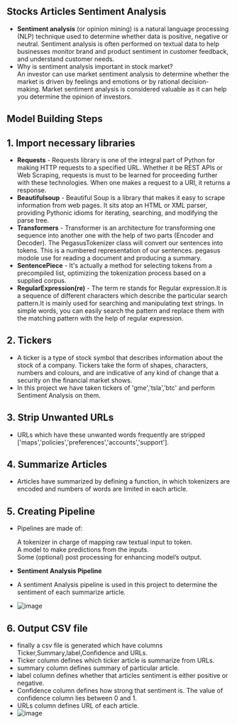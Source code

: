 ## Stocks Articles Sentiment Analysis
- **Sentiment analysis** (or opinion mining) is a natural language processing (NLP) technique used to determine whether data is positive, negative or neutral. Sentiment analysis is often performed on textual data to help businesses monitor brand and product sentiment in customer feedback, and understand customer needs.
- Why is sentiment analysis important in stock market? <br>
An investor can use market sentiment analysis to determine whether the market is driven by feelings and emotions or by rational decision-making. Market sentiment analysis is considered valuable as it can help you determine the opinion of investors.

## Model Building Steps

## 1. Import necessary libraries
- **Requests** - Requests library is one of the integral part of Python for making HTTP requests to a specified URL. Whether it be REST APIs or Web Scraping, requests is must to be learned for proceeding further with these technologies. When one makes a request to a URI, it returns a response.
- **Beautifulsoup** - Beautiful Soup is a library that makes it easy to scrape information from web pages. It sits atop an HTML or XML parser, providing Pythonic idioms for iterating, searching, and modifying the parse tree.
- **Transformers** - Transformer is an architecture for transforming one sequence into another one with the help of two parts (Encoder and Decoder). The PegasusTokenizer class will convert our sentences into tokens. This is a numbered representation of our sentences. pegasus modole use for reading a document and producing a summary.
-  **SentencePiece** -  It's actually a method for selecting tokens from a precompiled list, optimizing the tokenization process based on a supplied corpus.
-  **RegularExpression(re)** - The term re stands for Regular expression.It is a sequence of different characters which describe the particular search pattern.It is mainly used for searching and manipulating text strings. In simple words, you can easily search the pattern and replace them with the matching pattern with the help of regular expression.

## 2. Tickers
- A ticker is a type of stock symbol that describes information about the stock of a company. Tickers take the form of shapes, characters, numbers and colours, and are indicative of any kind of change that a security on the financial market shows.
- In this project we have taken tickers of 'gme','tsla','btc' and perform Sentiment Analysis on them.

## 3. Strip Unwanted URLs
- URLs which have these unwanted words frequently are stripped ['maps','policies','preferences','accounts','support'].
## 4. Summarize Articles
- Articles have summarized by defining a function, in which tokenizers are encoded and numbers of words are limited in each article.
## 5. Creating Pipeline
- Pipelines are made of:

    A tokenizer in charge of mapping raw textual input to token. <br>
    A model to make predictions from the inputs. <br>
    Some (optional) post processing for enhancing model’s output.
- **Sentiment Analysis Pipeline** <br>
- A sentiment Analysis pipeline is used in this project to determine the sentiment of each summarize article. 
- ![image](https://github.com/2000-Rahul/Stocks-sentiment-analysis/assets/136818857/6aaa5c6d-db82-486e-abc4-f770aee76e25)
  
## 6. Output CSV file
- finally a csv file is generated which have columns Ticker,Summary,label,Confidence and URLs.
-  Ticker column defines which ticker article is summarize from URLs.
-  summary column defines summary of particular article.
-  label column defines whether that articles sentiment is either positive or negative.
-  Confidence column defines how strong that sentiment is. The value of confidence column lies between 0 and 1.
-  URLs column defines URL of each article.
-  ![image](https://github.com/2000-Rahul/Stocks-sentiment-analysis/assets/136818857/ff32f3b1-4292-4d6f-b2f4-236bca6cad4f)

  
